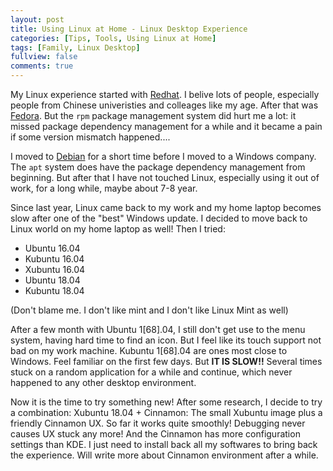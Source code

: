 ```yaml
---
layout: post
title: Using Linux at Home - Linux Desktop Experience
categories: [Tips, Tools, Using Linux at Home]
tags: [Family, Linux Desktop]
fullview: false
comments: true
---
```


My Linux experience started with [Redhat](https://www.redhat.com/). I belive lots of people, especially people from Chinese univeristies and colleages like my age. After that was [Fedora](https://getfedora.org/). But the `rpm` package management system did hurt me a lot: it missed package dependency management for a while and it became a pain if some version mismatch happened....

I moved to [Debian](https://www.debian.org/) for a short time before I moved to a Windows company. The `apt` system does have the package dependency management from beginning. But after that I have not touched Linux, especially using it out of work, for a long while, maybe about 7-8 year.

Since last year, Linux came back to my work and my home laptop becomes slow after one of the "best" Windows update. I decided to move back to Linux world on my home laptop as well! Then I tried:

- Ubuntu 16.04
- Kubuntu 16.04
- Xubuntu 16.04
- Ubuntu 18.04
- Kubuntu 18.04

(Don't blame me. I don't like mint and I don't like Linux Mint as well)

After a few month with Ubuntu 1[68].04, I still don't get use to the menu system, having hard time to find an icon. But I feel like its touch support not bad on my work machine. Kubuntu 1[68].04 are ones most close to Windows. Feel familiar on the first few days. But **IT IS SLOW!!** Several times stuck on a random application for a while and continue, which never happened to any other desktop environment.

Now it is the time to try something new! After some research, I decide to try a combination: Xubuntu 18.04 + Cinnamon: The small Xubuntu image plus a friendly Cinnamon UX. So far it works quite smoothly! Debugging never causes UX stuck any more! And the Cinnamon has more configuration settings than KDE. I just need to install back all my softwares to bring back the experience. Will write more about Cinnamon environment after a while.